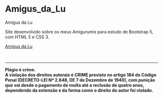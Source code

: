 # Amigus_da_Lu
Amigus da Lu

Site desenvolvido sobre os meus Amigurumis
para estudo de Bootstrap 5, com HTML 5
e CSS 3.

<a href="https://lucienelima8.github.io/Amigus_da_Lu/" target="_blank">Amigus da Lu</a>

<br>
<hr>
<b>Plágio é crime.<br>
A violação dos direitos autorais é CRIME previsto no <b>artigo 184 do Código Penal (DECRETO-LEI Nº 2.848, DE 7 de Dezembro de 1940)<b>, com punição que vai desde o pagamento de multa até a reclusão de quatro anos, dependendo da extensão e da forma como o direito do autor foi violado.